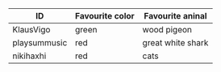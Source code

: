 
ID           | Favourite color | Favourite aninal
-------------| ----------------|----------------
KlausVigo    | green           | wood pigeon
playsummusic | red             | great white shark 
nikihaxhi    | red             | cats

